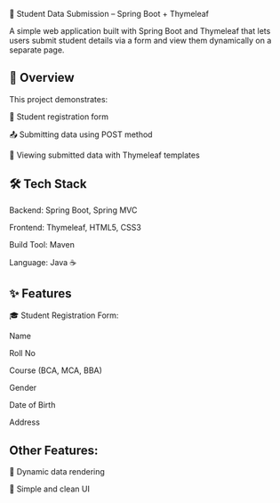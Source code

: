 📄 Student Data Submission – Spring Boot + Thymeleaf

A simple web application built with Spring Boot and Thymeleaf that lets users submit student details via a form and view them dynamically on a separate page.

## 🚀 Overview

This project demonstrates:

📝 Student registration form

📤 Submitting data using POST method

👀 Viewing submitted data with Thymeleaf templates

## 🛠️ Tech Stack

Backend: Spring Boot, Spring MVC

Frontend: Thymeleaf, HTML5, CSS3

Build Tool: Maven

Language: Java ☕

## ✨ Features
🎓 Student Registration Form:

Name

Roll No

Course (BCA, MCA, BBA)

Gender

Date of Birth

Address

## Other Features:

🔄 Dynamic data rendering

🎨 Simple and clean UI

